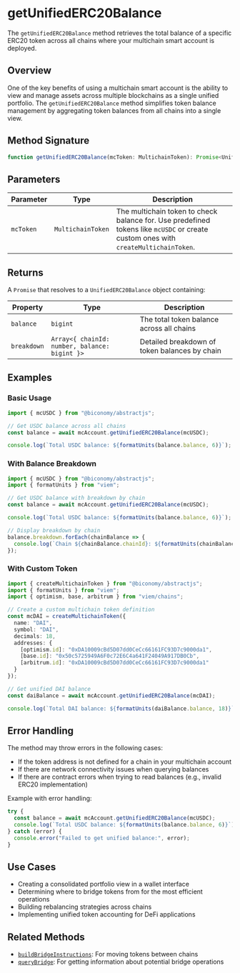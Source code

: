 # getUnifiedERC20Balance

The `getUnifiedERC20Balance` method retrieves the total balance of a specific ERC20 token across all chains where your multichain smart account is deployed.

## Overview

One of the key benefits of using a multichain smart account is the ability to view and manage assets across multiple blockchains as a single unified portfolio. The `getUnifiedERC20Balance` method simplifies token balance management by aggregating token balances from all chains into a single view.

## Method Signature

```typescript
function getUnifiedERC20Balance(mcToken: MultichainToken): Promise<UnifiedERC20Balance>
```

## Parameters

| Parameter | Type | Description |
|-----------|------|-------------|
| `mcToken` | `MultichainToken` | The multichain token to check balance for. Use predefined tokens like `mcUSDC` or create custom ones with `createMultichainToken`. |

## Returns

A `Promise` that resolves to a `UnifiedERC20Balance` object containing:

| Property | Type | Description |
|----------|------|-------------|
| `balance` | `bigint` | The total token balance across all chains |
| `breakdown` | `Array<{ chainId: number, balance: bigint }>` | Detailed breakdown of token balances by chain |

## Examples

### Basic Usage

```typescript
import { mcUSDC } from "@biconomy/abstractjs";

// Get USDC balance across all chains
const balance = await mcAccount.getUnifiedERC20Balance(mcUSDC);

console.log(`Total USDC balance: ${formatUnits(balance.balance, 6)}`);
```

### With Balance Breakdown

```typescript
import { mcUSDC } from "@biconomy/abstractjs";
import { formatUnits } from "viem";

// Get USDC balance with breakdown by chain
const balance = await mcAccount.getUnifiedERC20Balance(mcUSDC);

console.log(`Total USDC balance: ${formatUnits(balance.balance, 6)}`);

// Display breakdown by chain
balance.breakdown.forEach(chainBalance => {
  console.log(`Chain ${chainBalance.chainId}: ${formatUnits(chainBalance.balance, 6)} USDC`);
});
```

### With Custom Token

```typescript
import { createMultichainToken } from "@biconomy/abstractjs";
import { formatUnits } from "viem";
import { optimism, base, arbitrum } from "viem/chains";

// Create a custom multichain token definition
const mcDAI = createMultichainToken({
  name: "DAI",
  symbol: "DAI",
  decimals: 18,
  addresses: {
    [optimism.id]: "0xDA10009cBd5D07dd0CeCc66161FC93D7c9000da1",
    [base.id]: "0x50c5725949A6F0c72E6C4a641F24049A917DB0Cb",
    [arbitrum.id]: "0xDA10009cBd5D07dd0CeCc66161FC93D7c9000da1"
  }
});

// Get unified DAI balance
const daiBalance = await mcAccount.getUnifiedERC20Balance(mcDAI);

console.log(`Total DAI balance: ${formatUnits(daiBalance.balance, 18)}`);
```

## Error Handling

The method may throw errors in the following cases:

- If the token address is not defined for a chain in your multichain account
- If there are network connectivity issues when querying balances
- If there are contract errors when trying to read balances (e.g., invalid ERC20 implementation)

Example with error handling:

```typescript
try {
  const balance = await mcAccount.getUnifiedERC20Balance(mcUSDC);
  console.log(`Total USDC balance: ${formatUnits(balance.balance, 6)}`);
} catch (error) {
  console.error("Failed to get unified balance:", error);
}
```

## Use Cases

- Creating a consolidated portfolio view in a wallet interface
- Determining where to bridge tokens from for the most efficient operations
- Building rebalancing strategies across chains
- Implementing unified token accounting for DeFi applications

## Related Methods

- [`buildBridgeInstructions`](/sdk-reference/mee-client/account/methods/buildBridgeInstructions): For moving tokens between chains
- [`queryBridge`](/sdk-reference/mee-client/account/methods/queryBridge): For getting information about potential bridge operations 